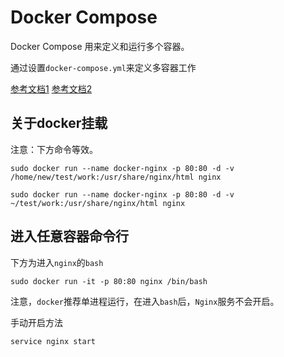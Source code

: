 # Docker Compose

Docker Compose 用来定义和运行多个容器。

通过设置`docker-compose.yml`来定义多容器工作

[参考文档1](http://blog.csdn.net/wangtaoking1/article/details/44278951)
[参考文档2](https://yeasy.gitbooks.io/docker_practice/content/compose/install.html)


## 关于docker挂载

注意：下方命令等效。

```
sudo docker run --name docker-nginx -p 80:80 -d -v /home/new/test/work:/usr/share/nginx/html nginx
```

```
sudo docker run --name docker-nginx -p 80:80 -d -v ~/test/work:/usr/share/nginx/html nginx
```

## 进入任意容器命令行

下方为进入`nginx`的`bash`

```
sudo docker run -it -p 80:80 nginx /bin/bash
```

注意，`docker`推荐单进程运行，在进入`bash`后，`Nginx`服务不会开启。

手动开启方法
```
service nginx start
```
